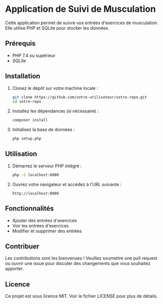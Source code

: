 # Application de Suivi de Musculation

Cette application permet de suivre vos entrées d'exercices de musculation. Elle utilise PHP et SQLite pour stocker les données.

## Prérequis

- PHP 7.4 ou supérieur
- SQLite

## Installation

1. Clonez le dépôt sur votre machine locale :

    ```bash
    git clone https://github.com/votre-utilisateur/votre-repo.git
    cd votre-repo
    ```

2. Installez les dépendances (si nécessaire) :

    ```bash
    composer install
    ```

3. Initialisez la base de données :

    ```bash
    php setup.php
    ```

## Utilisation

1. Démarrez le serveur PHP intégré :

    ```bash
    php -S localhost:8000
    ```

2. Ouvrez votre navigateur et accédez à l'URL suivante :

    ```
    http://localhost:8000
    ```

## Fonctionnalités

- Ajouter des entrées d'exercices
- Voir les entrées d'exercices
- Modifier et supprimer des entrées

## Contribuer

Les contributions sont les bienvenues ! Veuillez soumettre une pull request ou ouvrir une issue pour discuter des changements que vous souhaitez apporter.

## Licence

Ce projet est sous licence MIT. Voir le fichier LICENSE pour plus de détails.
